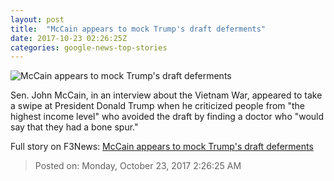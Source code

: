 ```yaml
---
layout: post
title:  "McCain appears to mock Trump's draft deferments"
date: 2017-10-23 02:26:25Z
categories: google-news-top-stories
---
```


![McCain appears to mock Trump's draft deferments](http://cdn.cnn.com/cnnnext/dam/assets/170925094559-john-mccain-cancer-60-minutes-super-tease.jpg)

Sen. John McCain, in an interview about the Vietnam War, appeared to take a swipe at President Donald Trump when he criticized people from "the highest income level" who avoided the draft by finding a doctor who "would say that they had a bone spur."


Full story on F3News: [McCain appears to mock Trump's draft deferments](http://www.f3nws.com/n/kGGFYE)

> Posted on: Monday, October 23, 2017 2:26:25 AM
